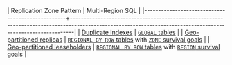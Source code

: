 | Replication Zone Pattern                         | Multi-Region SQL                                                                                                                                    |
|--------------------------------------------------+-------------------------------------------------------------------------------------------------------------------------------------------------------------|
| [Duplicate Indexes](topology-duplicate-indexes.html)                  | [`GLOBAL` tables](global-tables.html)                                                                                                                       |
| [Geo-partitioned replicas](topology-geo-partitioned-replicas.html)        | [`REGIONAL BY ROW` tables](regional-tables.html#regional-by-row-tables) with [`ZONE` survival goals](multiregion-overview.html#surviving-zone-failures)     |
| [Geo-partitioned leaseholders](topology-geo-partitioned-leaseholders.html) | [`REGIONAL BY ROW` tables](regional-tables.html#regional-by-row-tables) with [`REGION` survival goals](multiregion-overview.html#surviving-region-failures) |
